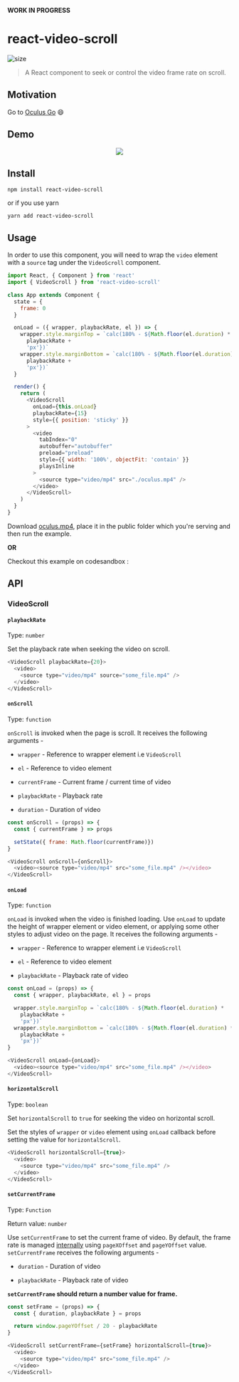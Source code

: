 **WORK IN PROGRESS**

# react-video-scroll

![size](https://img.shields.io/badge/size-4.59%20KB-brightgreen.svg)

> A React component to seek or control the video frame rate on scroll.

## Motivation

Go to [Oculus Go](https://www.oculus.com/go/) 😄

## Demo

<p align='center'>
  <img src='./media/ReactVideoScroll.gif' />
</p>

## Install

```
npm install react-video-scroll
```

or if you use yarn

```
yarn add react-video-scroll
```

## Usage

In order to use this component, you will need to wrap the `video` element with a `source` tag under the `VideoScroll` component.

```js
import React, { Component } from 'react'
import { VideoScroll } from 'react-video-scroll'

class App extends Component {
  state = {
    frame: 0
  }

  onLoad = ({ wrapper, playbackRate, el }) => {
    wrapper.style.marginTop = `calc(180% - ${Math.floor(el.duration) *
      playbackRate +
      'px'})`
    wrapper.style.marginBottom = `calc(180% - ${Math.floor(el.duration) *
      playbackRate +
      'px'})`
  }

  render() {
    return (
      <VideoScroll
        onLoad={this.onLoad}
        playbackRate={15}
        style={{ position: 'sticky' }}
      >
        <video
          tabIndex="0"
          autobuffer="autobuffer"
          preload="preload"
          style={{ width: '100%', objectFit: 'contain' }}
          playsInline
        >
          <source type="video/mp4" src="./oculus.mp4" />
        </video>
      </VideoScroll>
    )
  }
}
```

Download [oculus.mp4](blob:https://www.oculus.com/470a6ce6-b93a-4464-aa4e-707209ae04b9), place it in the public folder which you're serving and then run the example.

**OR**

Checkout this example on codesandbox :

## API

### VideoScroll

#### `playbackRate`

Type: `number`

Set the playback rate when seeking the video on scroll.

```js
<VideoScroll playbackRate={20}>
  <video>
    <source type="video/mp4" source="some_file.mp4" />
  </video>
</VideoScroll>
```

#### `onScroll`

Type: `function`

`onScroll` is invoked when the page is scroll. It receives the following arguments -

* `wrapper` - Reference to wrapper element i.e `VideoScroll`

* `el` - Reference to video element

* `currentFrame` - Current frame / current time of video

* `playbackRate` - Playback rate

* `duration` - Duration of video

```js
const onScroll = (props) => {
  const { currentFrame } => props

  setState({ frame: Math.floor(currentFrame)})
}

<VideoScroll onScroll={onScroll}>
  <video><source type="video/mp4" src="some_file.mp4" /></video>
</VideoScroll>
```

#### `onLoad`

Type: `function`

`onLoad` is invoked when the video is finished loading. Use `onLoad` to update the height of wrapper element or video element, or applying some other styles to adjust video on the page. It receives the following arguments -

* `wrapper` - Reference to wrapper element i.e `VideoScroll`

* `el` - Reference to video element

* `playbackRate` - Playback rate of video

```js
const onLoad = (props) => {
  const { wrapper, playbackRate, el } = props

  wrapper.style.marginTop = `calc(180% - ${Math.floor(el.duration) *
    playbackRate +
    'px'})`
  wrapper.style.marginBottom = `calc(180% - ${Math.floor(el.duration) *
    playbackRate +
    'px'})`
}

<VideoScroll onLoad={onLoad}>
  <video><source type="video/mp4" src="some_file.mp4" /></video>
</VideoScroll>
```

#### `horizontalScroll`

Type: `boolean`

Set `horizontalScroll` to `true` for seeking the video on horizontal scroll.

Set the styles of `wrapper` or `video` element using `onLoad` callback before setting the value for `horizontalScroll`.

```js
<VideoScroll horizontalScroll={true}>
  <video>
    <source type="video/mp4" src="some_file.mp4" />
  </video>
</VideoScroll>
```

#### `setCurrentFrame`

Type: `Function`

Return value: `number`

Use `setCurrentFrame` to set the current frame of video. By default, the frame rate is managed [internally]() using `pageXOffset` and `pageYOffset` value. `setCurrentFrame` receives the following arguments -

* `duration` - Duration of video

* `playbackRate` - Playback rate of video

**`setCurrentFrame` should return a number value for frame.**

```js
const setFrame = (props) => {
  const { duration, playbackRate } = props

  return window.pageYOffset / 20 - playbackRate
}

<VideoScroll setCurrentFrame={setFrame} horizontalScroll={true}>
  <video>
    <source type="video/mp4" src="some_file.mp4" />
  </video>
</VideoScroll>
```
